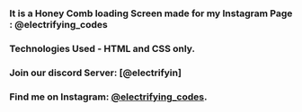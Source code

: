 ### It is a Honey Comb loading Screen made for my Instagram Page : @electrifying_codes

### Technologies Used - HTML and CSS only.

### Join our discord Server: [@electrifyin]
### Find me on Instagram: [@electrifying_codes][Instagram].

[instagram]: https://www.instagram.com/electrifying_codes
